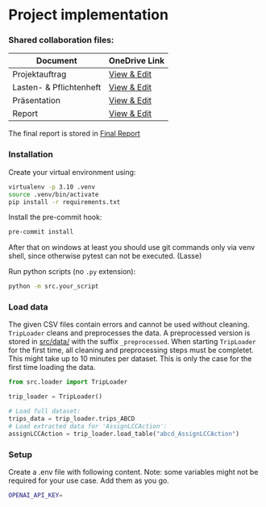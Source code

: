 # Project implementation

### Shared collaboration files:

| Document                | OneDrive Link                                                                                                              |
| ----------------------- | -------------------------------------------------------------------------------------------------------------------------- |
| Projektauftrag          | [View & Edit](https://1drv.ms/w/s!AvZXGwwhrAo8ldw-6gRVStEKGVz88w)                                                          |
| Lasten- & Pflichtenheft | [View & Edit](https://1drv.ms/w/s!AvZXGwwhrAo8ldw_qo5kH2ZkxTQyug)                                                          |
| Präsentation            | [View & Edit](https://sap-my.sharepoint.com/:p:/p/lasse_friedrich/EeQcF4qJAe9Ml--uC-vhVyoBIwPtghgj28sviOe2TDfJeg?e=RGU5s3) |
| Report                  | [View & Edit](https://de.overleaf.com/2576562377dpnmrbbfmkgp#e85be8)                                                       |

The final report is stored in [Final Report](docs/ReadyJetGo_Bericht.pdf)

### Installation

Create your virtual environment using:

```bash
virtualenv -p 3.10 .venv
source .venv/bin/activate
pip install -r requirements.txt
```

Install the pre-commit hook:

```bash
pre-commit install
```

After that on windows at least you should use git commands only via venv shell, since otherwise pytest can not be executed. (Lasse)

Run python scripts (no `.py` extension):

```bash
python -m src.your_script
```

### Load data

The given CSV files contain errors and cannot be used without cleaning. `TripLoader` cleans and preprocesses the data. A preprocessed version is stored in [src/data/](src/data/) with the suffix `_preprocessed`. When starting `TripLoader` for the first time, all cleaning and preprocessing steps must be completet. This might take up to 10 minutes per dataset. This is only the case for the first time loading the data.

```python
from src.loader import TripLoader

trip_loader = TripLoader()

# Load full dataset:
trips_data = trip_loader.trips_ABCD
# Load extracted data for 'AssignLCCAction':
assignLCCAction = trip_loader.load_table("abcd_AssignLCCAction")
```

### Setup

Create a .env file with following content. Note: some variables might not be required for your use case. Add them as you go.

```bash
OPENAI_API_KEY=
```

